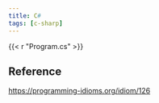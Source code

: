 ```yaml
---
title: C#
tags: [c-sharp]
---
```


{{< r "Program.cs" >}}

## Reference

<https://programming-idioms.org/idiom/126>
